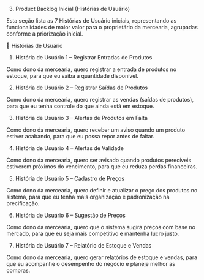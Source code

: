 3. Product Backlog Inicial (Histórias de Usuário)

Esta seção lista as 7 Histórias de Usuário iniciais, representando as funcionalidades de maior valor para o proprietário da mercearia, agrupadas conforme a priorização inicial.

📝 Histórias de Usuário

1. História de Usuário 1 – Registrar Entradas de Produtos

Como dono da mercearia, quero registrar a entrada de produtos no estoque, para que eu saiba a quantidade disponível.

2. História de Usuário 2 – Registrar Saídas de Produtos

Como dono da mercearia, quero registrar as vendas (saídas de produtos), para que eu tenha controle do que ainda está em estoque.

3. História de Usuário 3 – Alertas de Produtos em Falta

Como dono da mercearia, quero receber um aviso quando um produto estiver acabando, para que eu possa repor antes de faltar.

4. História de Usuário 4 – Alertas de Validade

Como dono da mercearia, quero ser avisado quando produtos perecíveis estiverem próximos do vencimento, para que eu reduza perdas financeiras.

5. História de Usuário 5 – Cadastro de Preços

Como dono da mercearia, quero definir e atualizar o preço dos produtos no sistema, para que eu tenha mais organização e padronização na precificação.

6. História de Usuário 6 – Sugestão de Preços

Como dono da mercearia, quero que o sistema sugira preços com base no mercado, para que eu seja mais competitivo e mantenha lucro justo.

7. História de Usuário 7 – Relatório de Estoque e Vendas

Como dono da mercearia, quero gerar relatórios de estoque e vendas, para que eu acompanhe o desempenho do negócio e planeje melhor as compras.
